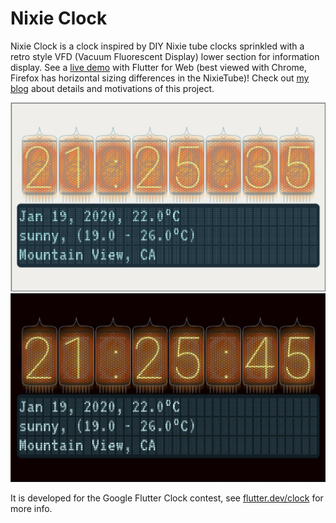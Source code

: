 # Nixie Clock

Nixie Clock is a clock inspired by DIY Nixie tube clocks sprinkled with a retro style VFD (Vacuum Fluorescent Display) lower section for information display.
See a [live demo](https://csabaconsulting.github.io/flutter_clock) with Flutter for Web (best viewed with Chrome, Firefox has horizontal sizing differences in the NixieTube)!
Check out [my blog](https://csaba.page/blog/) about details and motivations of this project.

<img src='https://github.com/CsabaConsulting/flutter_clock/blob/gh-pages/nixie_light.jpg' width='800'>
<img src='https://github.com/CsabaConsulting/flutter_clock/blob/gh-pages/nixie_dark.jpg' width='800'>

It is developed for the Google Flutter Clock contest, see [flutter.dev/clock](https://flutter.dev/clock) for more info.
